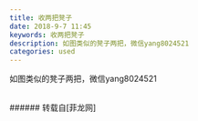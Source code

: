 ```yaml
---
title: 收两把凳子
date: 2018-9-7 11:45
keywords: 收两把凳子
description: 如图类似的凳子两把，微信yang8024521
categories: used
---
```

<td class="t_f" id="postmessage_1756693">

如图类似的凳子两把，微信yang8024521<br/>
<img alt="" border="0" class="zoom" data-cf-modified-583f8407774fe9498066e503-="" file="http://www.flw.ph/data/appbyme/upload/image/201809/07/kytpEjO6hrjc.jpg" id="aimg_i6hIi" lazyloadthumb="1" onclick="" onmouseover="" src="http://www.flw.ph/data/appbyme/upload/image/201809/07/kytpEjO6hrjc.jpg"/><br/>
<br/>
</td>
###### 转载自[菲龙网]